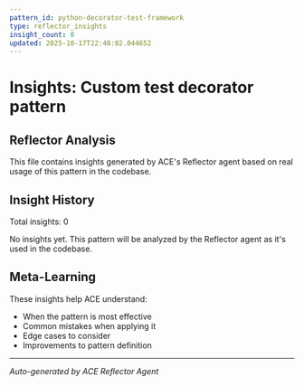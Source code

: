 ```yaml
---
pattern_id: python-decorator-test-framework
type: reflector_insights
insight_count: 0
updated: 2025-10-17T22:48:02.044652
---
```

# Insights: Custom test decorator pattern

## Reflector Analysis

This file contains insights generated by ACE's Reflector agent based on real usage of this pattern in the codebase.

## Insight History

Total insights: 0

No insights yet. This pattern will be analyzed by the Reflector agent as it's used in the codebase.

## Meta-Learning

These insights help ACE understand:
- When the pattern is most effective
- Common mistakes when applying it
- Edge cases to consider
- Improvements to pattern definition

---

*Auto-generated by ACE Reflector Agent*
